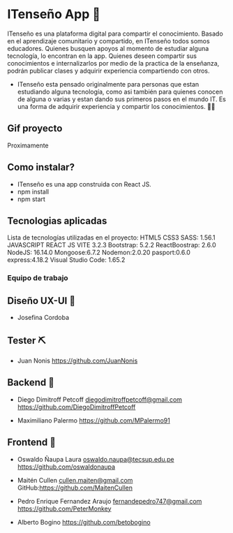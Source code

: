 # ITenseño App :dizzy:

ITenseño es una plataforma digital para compartir el conocimiento. Basado en el aprendizaje comunitario y compartido, en ITenseño todos somos educadores. Quienes busquen apoyos al momento de estudiar alguna tecnología, lo encontran en la app. Quienes deseen compartir sus conocimientos e internalizarlos por medio de la practica de la enseñanza, podrán publicar clases y adquirir experiencia compartiendo con otros. 
- ITenseño esta pensado originalmente para personas que estan estudiando alguna tecnología, como asi también para quienes conocen de alguna o varias y estan dando sus primeros pasos en el mundo IT. Es una forma de adquirir experiencia y compartir los conocimientos. :fist_right::fist_left:

## Gif proyecto
Proximamente

## Como instalar?
- ITenseño es una app construida con React JS.
- npm install
- npm start


## Tecnologias aplicadas
Lista de tecnologías utilizadas en el proyecto:
HTML5
CSS3
SASS: 1.56.1
JAVASCRIPT
REACT JS
VITE 3.2.3
Bootstrap: 5.2.2
ReactBoostrap: 2.6.0
NodeJS: 16.14.0
Mongoose:6.7.2
Nodemon:2.0.20
pasport:0.6.0
express:4.18.2
Visual Studio Code: 1.65.2

### Equipo de trabajo

## Diseño UX-UI :art:
- Josefina Cordoba

## Tester :pick:
- Juan Nonis
https://github.com/JuanNonis

## Backend :8ball:
- Diego Dimitroff Petcoff
diegodimitroffpetcoff@gmail.com
https://github.com/DiegoDimitroffPetcoff

- Maximiliano Palermo
https://github.com/MPalermo91

## Frontend :crystal_ball:
- Oswaldo Ñaupa Laura
oswaldo.naupa@tecsup.edu.pe
https://github.com/oswaldonaupa

- Maitén Cullen
cullen.maiten@gmail.com
GitHub:https://github.com/MaitenCullen

- Pedro Enrique Fernandez Araujo
fernandepedro747@gmail.com
https://github.com/PeterMonkey

- Alberto Bogino
https://github.com/betobogino






